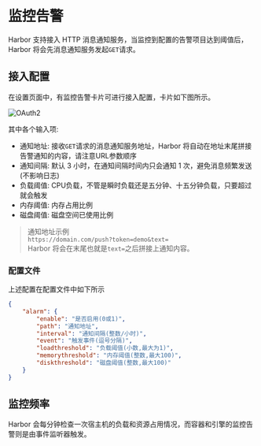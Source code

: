 # 监控告警

Harbor 支持接入 HTTP 消息通知服务，当监控到配置的告警项目达到阈值后，Harbor 将会先消息通知服务发起`GET`请求。

## 接入配置

在设置页面中，有监控告警卡片可进行接入配置，卡片如下图所示。

![OAuth2](/image/alarm.png)

其中各个输入项:

* 通知地址: 接收`GET`请求的消息通知服务地址，Harbor 将自动在地址末尾拼接告警通知的内容，请注意URL参数顺序
* 通知间隔: 默认 3 小时，在通知间隔时间内只会通知 1 次，避免消息频繁发送(不影响日志)
* 负载阈值: CPU负载，不管是瞬时负载还是五分钟、十五分钟负载，只要超过就会触发
* 内存阈值: 内存占用比例
* 磁盘阈值: 磁盘空间已使用比例

> 通知地址示例 <br/>
> `https://domain.com/push?token=demo&text=` <br/>
> Harbor 将会在末尾也就是`text=`之后拼接上通知内容。

### 配置文件

上述配置在配置文件中如下所示

```json
{
    "alarm": {
        "enable": "是否启用(0或1)",
        "path": "通知地址",
        "interval": "通知间隔(整数/小时)",
        "event": "触发事件(逗号分隔)",
        "loadthreshold": "负载阈值(小数,最大为1)",
        "memorythreshold": "内存阈值(整数,最大100)",
        "diskthreshold": "磁盘阈值(整数,最大100)"
    }
}
```

## 监控频率

Harbor 会每分钟检查一次宿主机的负载和资源占用情况，而容器和引擎的监控告警则是由事件监听器触发。
